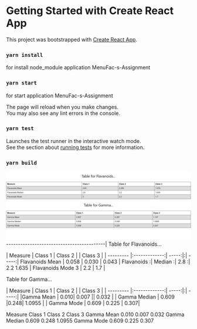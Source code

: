 # Getting Started with Create React App

This project was bootstrapped with [Create React App](https://github.com/facebook/create-react-app).

### `yarn install`

for install node_module application MenuFac-s-Assignment

### `yarn start`

for start application MenuFac-s-Assignment


The page will reload when you make changes.\
You may also see any lint errors in the console.

### `yarn test`

Launches the test runner in the interactive watch mode.\
See the section about [running tests](https://facebook.github.io/create-react-app/docs/running-tests) for more information.

### `yarn build`

![](images/readme.png)
------------------------------------------|
Table for Flavanoids...

| Measure  | Class 1  | Class 2  |  | Class 3  |
| --------- |:-------------:| -----:|:| -----:|
Flavanoids Mean |	0.058 |	0.030 |	0.043 |
Flavanoids :| Median :|	2.8 :|	2.2	1.635 |
Flavanoids Mode	3 |	2.2 |	1.7 |

Table for Gamma...


| Measure  | Class 1  | Class 2  |  | Class 3  |
| --------- |:-------------:| -----:|:| -----:|
|Gamma Mean  | 0.010| 0.007 || 0.032 |
| Gamma Median | 0.609 |0.248| 1.0955 |
| Gamma Mode | 0.609 |  0.225   | 0.307|


Measure	Class 1	Class 2	Class 3
Gamma Mean	0.010	0.007	0.032
Gamma Median	0.609	0.248	1.0955
Gamma Mode	0.609	0.225	0.307


